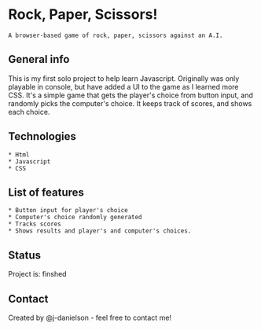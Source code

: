 Rock, Paper, Scissors!
======================

    A browser-based game of rock, paper, scissors against an A.I.


General info
------------
This is my first solo project to help learn Javascript. Originally was only playable in console, but have added a UI to the game as I learned more CSS. It's a simple game that gets the player's choice from button input, and randomly picks the computer's choice. It keeps track of scores, and shows each choice.


Technologies
------------

    * Html
    * Javascript
    * CSS

List of features
---------------------------------------------------
    * Button input for player's choice
    * Computer's choice randomly generated
    * Tracks scores
    * Shows results and player's and computer's choices.

Status
------

Project is: finshed

Contact
-------

Created by @j-danielson - feel free to contact me!